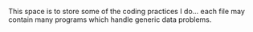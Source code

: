 This space is to store some of the coding practices I do... each file may contain many programs which handle generic data problems.